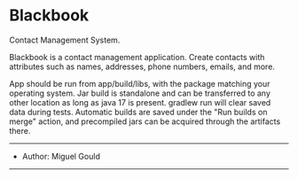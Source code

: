 # Blackbook
Contact Management System.

Blackbook is a contact management application. Create contacts with attributes such as names, addresses, phone numbers, emails, and more.

App should be run from app/build/libs, with the package matching your operating system. Jar build is standalone and can be transferred to any other location as long as java 17 is present. gradlew run will clear saved data during tests. Automatic builds are saved under the "Run builds on merge" action, and precompiled jars can be acquired through the artifacts there.

---
- Author: Miguel Gould
---
